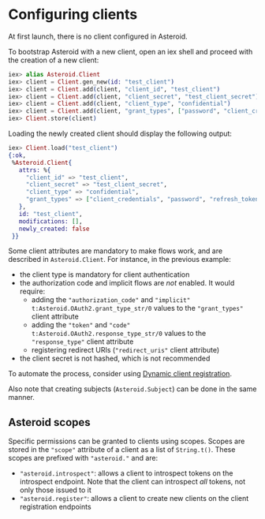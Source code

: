 # Configuring clients

At first launch, there is no client configured in Asteroid.

To bootstrap Asteroid with a new client, open an iex shell and proceed with the creation
of a new client:

```elixir
iex> alias Asteroid.Client
iex> client = Client.gen_new(id: "test_client")
iex> client = Client.add(client, "client_id", "test_client")
iex> client = Client.add(client, "client_secret", "test_client_secret")
iex> client = Client.add(client, "client_type", "confidential")
iex> client = Client.add(client, "grant_types", ["password", "client_credentials", "refresh_token"])
iex> Client.store(client)
```

Loading the newly created client should display the following output:

```elixir
iex> Client.load("test_client")
{:ok,
 %Asteroid.Client{
   attrs: %{
     "client_id" => "test_client",
     "client_secret" => "test_client_secret",
     "client_type" => "confidential", 
     "grant_types" => ["client_credentials", "password", "refresh_token"]
   },
   id: "test_client",
   modifications: [],
   newly_created: false
 }}
```

Some client attributes are mandatory to make flows work, and are described in `Asteroid.Client`.
For instance, in the previous example:
- the client type is mandatory for client authentication
- the authorization code and implicit flows are *not* enabled. It would require:
  - adding the `"authorization_code"` and `"implicit"` `t:Asteroid.OAuth2.grant_type_str/0` values
  to the `"grant_types"` client attribute
  - adding the `"token"` and `"code"` `t:Asteroid.OAuth2.response_type_str/0` values
  to the `"response_type"` client attribute
  - registering redirect URIs (`"redirect_uris"` client attribute)
- the client secret is not hashed, which is not recommended

To automate the process, consider using
[Dynamic client registration](dynamic-client-registration.html).

Also note that creating subjects (`Asteroid.Subject`) can be done in the same manner.

## Asteroid scopes

Specific permissions can be granted to clients using scopes. Scopes are stored in the
`"scope"` attribute of a client as a list of `String.t()`. These scopes are prefixed with
`"asteroid."` and are:
- `"asteroid.introspect"`: allows a client to introspect tokens on the introspect endpoint.
Note that the client can introspect *all* tokens, not only those issued to it
- `"asteroid.register"`: allows a client to create new clients on the client registration
endpoints
